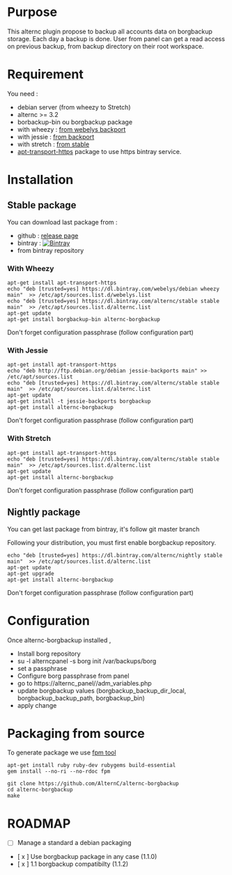 # Purpose

This alternc plugin propose to backup all accounts data on borgbackup storage.
Each day a backup is done. User from panel can get a read access on previous backup, from backup directory on their root workspace.

# Requirement

You need :
* debian server (from wheezy to Stretch)
* alternc >= 3.2
* borbackup-bin ou borgbackup package
 * with wheezy : [from webelys backport](https://bintray.com/webelys/debian)
 * with jessie : [from backport](https://packages.debian.org/jessie-backports/borgbackup)
 * with stretch : [from stable](https://packages.debian.org/stretch/borgbackup)
* [apt-transport-https](https://packages.debian.org/search?keywords=apt-transport-https) package to use https bintray service.


# Installation

## Stable package

You can download last package from :
* github : [release page](../../releases/latest)
* bintray : [ ![Bintray](https://api.bintray.com/packages/alternc/stable/alternc-borgbackup/images/download.svg) ](https://bintray.com/alternc/stable/alternc-borgbackup/_latestVersion)
* from bintray repository

### With Wheezy

```shell
apt-get install apt-transport-https
echo "deb [trusted=yes] https://dl.bintray.com/webelys/debian wheezy main"  >> /etc/apt/sources.list.d/webelys.list
echo "deb [trusted=yes] https://dl.bintray.com/alternc/stable stable main"  >> /etc/apt/sources.list.d/alternc.list
apt-get update
apt-get install borgbackup-bin alternc-borgbackup
```
Don't forget configuration passphrase (follow configuration part)

### With Jessie

```shell
apt-get install apt-transport-https
echo "deb http://ftp.debian.org/debian jessie-backports main" >> /etc/apt/sources.list
echo "deb [trusted=yes] https://dl.bintray.com/alternc/stable stable main"  >> /etc/apt/sources.list.d/alternc.list
apt-get update
apt-get install -t jessie-backports borgbackup
apt-get install alternc-borgbackup
```
Don't forget configuration passphrase (follow configuration part)

### With Stretch

```shell
apt-get install apt-transport-https
echo "deb [trusted=yes] https://dl.bintray.com/alternc/stable stable main"  >> /etc/apt/sources.list.d/alternc.list
apt-get update
apt-get install alternc-borgbackup
```
Don't forget configuration passphrase (follow configuration part)

## Nightly package

You can get last package from bintray, it's follow git master branch

Following your distribution, you must first enable borgbackup repository.

```shell
echo "deb [trusted=yes] https://dl.bintray.com/alternc/nightly stable main"  >> /etc/apt/sources.list.d/alternc.list
apt-get update
apt-get upgrade
apt-get install alternc-borgbackup
```
Don't forget configuration passphrase (follow configuration part)

# Configuration

Once alternc-borgbackup installed ,

* Install borg repository
 * su -l alterncpanel -s borg init /var/backups/borg
 * set a passphrase
* Configure borg passphrase from panel
 * go to https://alternc_panel//adm_variables.php
 * update borgbackup values (borgbackup_backup_dir_local, borgbackup_backup_path, borgbackup_bin)
 * apply change

# Packaging from source

To generate package we use [fpm tool](https://github.com/jordansissel/fpm)

```shell
apt-get install ruby ruby-dev rubygems build-essential
gem install --no-ri --no-rdoc fpm

git clone https://github.com/AlternC/alternc-borgbackup
cd alternc-borgbackup
make

```


# ROADMAP

* [ ] Manage a standard a debian packaging
* [ x ] Use borgbackup package in any case (1.1.0)
* [ x ] 1.1 borgbackup compatibilty (1.1.2)